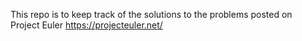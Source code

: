 This repo is to keep track of the solutions to the problems posted on  
Project Euler https://projecteuler.net/
